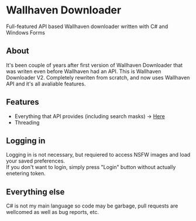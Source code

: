 # Wallhaven Downloader
Full-featured API based Wallhaven downloader written with C# and Windows Forms 

## About
It's been couple of years after first version of Wallhaven Downloader that was writen even before Wallhaven had an API. 
This is Wallhaven Downloader V2. Completely rewriten from scratch, and now uses Wallhaven API and it's all avaliable features.

## Features
* Everything that API provides (including search masks) -> [Here](https://wallhaven.cc/help/api)
* Threading

## Logging in
Logging in is not necessary, but requiered to access NSFW images and load your saved preferences.<br>
If you don't want to login, simply press "Login" button without actually enetering token.<br>


## Everything else
C# is not my main language so code may be garbage, pull requests are wellcomed as well as bug reports, etc.
